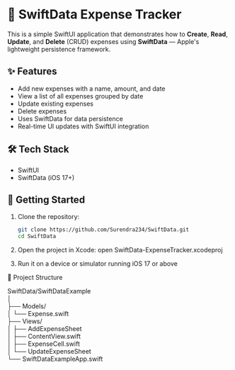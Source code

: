 # 💸 SwiftData Expense Tracker

This is a simple SwiftUI application that demonstrates how to **Create**, **Read**, **Update**, and **Delete** (CRUD) expenses using **SwiftData** — Apple's lightweight persistence framework.

## ✨ Features

- Add new expenses with a name, amount, and date
- View a list of all expenses grouped by date
- Update existing expenses
- Delete expenses
- Uses SwiftData for data persistence
- Real-time UI updates with SwiftUI integration

## 🛠 Tech Stack

- SwiftUI
- SwiftData (iOS 17+)

## 🧪 Getting Started

1. Clone the repository:
   ```bash
   git clone https://github.com/Surendra234/SwiftData.git
   cd SwiftData
   
2. Open the project in Xcode: 
    open SwiftData-ExpenseTracker.xcodeproj
    
3. Run it on a device or simulator running iOS 17 or above

📂 Project Structure

SwiftData/SwiftDataExample  
│  
├── Models/  
│   └── Expense.swift  
├── Views/  
│   ├── AddExpenseSheet  
│   ├── ContentView.swift  
│   ├── ExpenseCell.swift  
│   └── UpdateExpenseSheet  
└── SwiftDataExampleApp.swift 
